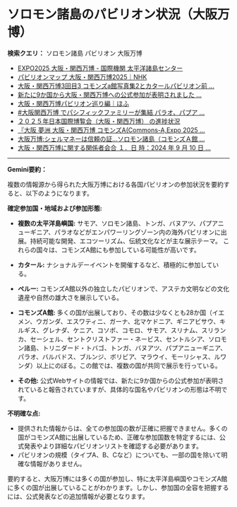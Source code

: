 # ソロモン諸島のパビリオン状況（大阪万博）

**検索クエリ：** ソロモン諸島 パビリオン 大阪万博

- [EXPO2025 大阪・関西万博 - 国際機関 太平洋諸島センター](https://pic.or.jp/featured_word/10255/)
- [パビリオンマップ 大阪・関西万博2025｜NHK](https://www3.nhk.or.jp/news/special/osaka_expo/pavilion/)
- [大阪・関西万博3回目3 コモンズa館写真集2とカタールパビリオン前 ...](https://ameblo.jp/bomuu/entry-12895014892.html)
- [新たに9か国から大阪・関西万博への公式参加が表明されました ...](https://www.expo2025.or.jp/news/news-20220531-01/)
- [大阪・関西万博パビリオン巡り編｜ほふ](https://note.com/matugeya/n/nedf39f8182d6)
- [#大阪関西万博 でパシフィックファミリーが集結 パラオ、パプア ...](https://www.instagram.com/p/DLBl9BHzbct/)
- [２０２５年日本国際博覧会（大阪・関西万博） の進捗状況](https://www.cas.go.jp/jp/seisaku/expo_suisin_honbu/kankei_renraku/dai5/siryou1.pdf)
- [『大阪 夢洲 大阪・関西万博 コモンズA(Commons-A,Expo 2025 ...](https://4travel.jp/travelogue/11979428)
- [大阪万博:シェルマネーは信頼の証…ソロモン諸島（コモンズＡ館 ...](https://www.yomiuri.co.jp/expo2025/now/20250523-OYO1T50009/)
- [大阪・関西万博に関する関係者会合 １．日 時：2024 年 9 月 10 日 ...](https://www.cas.go.jp/jp/seisaku/osaka_kansai_banpaku/pdf/r60910_siryou1.pdf)


---

**Gemini要約：**

複数の情報源から得られた大阪万博における各国パビリオンの参加状況を要約すると、以下のようになります。

**確定参加国・地域および参加形態:**

* **複数の太平洋島嶼国:**  サモア、ソロモン諸島、トンガ、バヌアツ、パプアニューギニア、パラオなどがエンパワーリングゾーン内の海外パビリオンに出展。持続可能な開発、エコツーリズム、伝統文化などが主な展示テーマ。  これらの国々は、コモンズA館にも参加している可能性が高いです。

* **カタール:**  ナショナルデーイベントを開催するなど、積極的に参加している。

* **ペルー:** コモンズA館以外の独立したパビリオンで、アステカ文明などの文化遺産や自然の雄大さを展示している。


* **コモンズA館:**  多くの国が出展しており、その数は少なくとも28か国（イエメン、ウガンダ、エスワティニ、ガーナ、北マケドニア、ギニアビサウ、キルギス、グレナダ、ケニア、コソボ、コモロ、サモア、スリナム、スリランカ、セーシェル、セントクリストファー・ネービス、セントルシア、ソロモン諸島、トリニダード・トバゴ、トンガ、バヌアツ、パプアニューギニア、パラオ、バルバドス、ブルンジ、ボリビア、マラウイ、モーリシャス、ルワンダ）以上にのぼる。この館では、複数の国が共同で展示を行っている。


* **その他:**  公式Webサイトの情報では、新たに9か国からの公式参加が表明されていると報告されていますが、具体的な国名やパビリオンの形態は不明です。


**不明確な点:**

* 提供された情報からは、全ての参加国の数が正確に把握できません。多くの国がコモンズA館に出展しているため、正確な参加国数を特定するには、公式発表やより詳細なパビリオンリストを確認する必要があります。
* パビリオンの規模（タイプA、B、Cなど）についても、一部の国を除いて明確な情報がありません。


要約すると、大阪万博には多くの国が参加し、特に太平洋島嶼国やコモンズA館に多くの国が出展していることがわかります。しかし、参加国の全容を把握するには、公式発表などの追加情報が必要となります。

